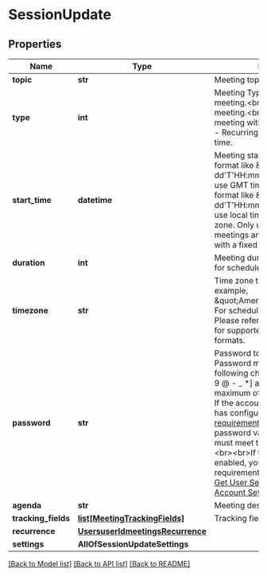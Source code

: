 # SessionUpdate

## Properties
Name | Type | Description | Notes
------------ | ------------- | ------------- | -------------
**topic** | **str** | Meeting topic. | [optional] 
**type** | **int** | Meeting Types:&lt;br&gt;&#x60;1&#x60; - Instant meeting.&lt;br&gt;&#x60;2&#x60; - Scheduled meeting.&lt;br&gt;&#x60;3&#x60; - Recurring meeting with no fixed time.&lt;br&gt;&#x60;8&#x60; - Recurring meeting with a fixed time. | [optional] 
**start_time** | **datetime** | Meeting start time. When using a format like \&quot;yyyy-MM-dd&#x27;T&#x27;HH:mm:ss&#x27;Z&#x27;\&quot;, always use GMT time. When using a format like \&quot;yyyy-MM-dd&#x27;T&#x27;HH:mm:ss\&quot;, you should use local time and  specify the time zone. Only used for scheduled meetings and recurring meetings with a fixed time. | [optional] 
**duration** | **int** | Meeting duration (minutes). Used for scheduled meetings only. | [optional] 
**timezone** | **str** | Time zone to format start_time. For example, \&quot;America/Los_Angeles\&quot;. For scheduled meetings only. Please reference our [time zone](#timezones) list for supported time zones and their formats. | [optional] 
**password** | **str** | Password to join the meeting. Password may only contain the following characters: [a-z A-Z 0-9 @ - _ *] and can have a maximum of 10 characters.  **Note:** If the account owner or the admin has configured [minimum password requirement settings](https://support.zoom.us/hc/en-us/articles/360033559832-Meeting-and-webinar-passwords#h_a427384b-e383-4f80-864d-794bf0a37604), the password value provided here must meet those requirements. &lt;br&gt;&lt;br&gt;If the requirements are enabled, you can view those requirements by calling either the [Get User Settings API](https://marketplace.zoom.us/docs/api-reference/zoom-api/users/usersettings) or the  [Get Account Settings](https://marketplace.zoom.us/docs/api-reference/zoom-api/accounts/accountsettings) API.  | [optional] 
**agenda** | **str** | Meeting description. | [optional] 
**tracking_fields** | [**list[MeetingTrackingFields]**](MeetingTrackingFields.md) | Tracking fields | [optional] 
**recurrence** | [**UsersuserIdmeetingsRecurrence**](UsersuserIdmeetingsRecurrence.md) |  | [optional] 
**settings** | **AllOfSessionUpdateSettings** |  | [optional] 

[[Back to Model list]](../README.md#documentation-for-models) [[Back to API list]](../README.md#documentation-for-api-endpoints) [[Back to README]](../README.md)

